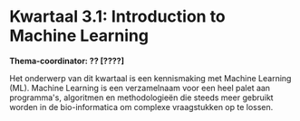 # Kwartaal 3.1: Introduction to Machine Learning

**Thema-coordinator: ?? [????]**

Het onderwerp van dit kwartaal is een kennismaking met Machine Learning (ML). Machine Learning is een verzamelnaam voor een heel palet aan programma's, algoritmen en methodologieën die steeds meer gebruikt worden in de bio-informatica om complexe vraagstukken op te lossen. 
